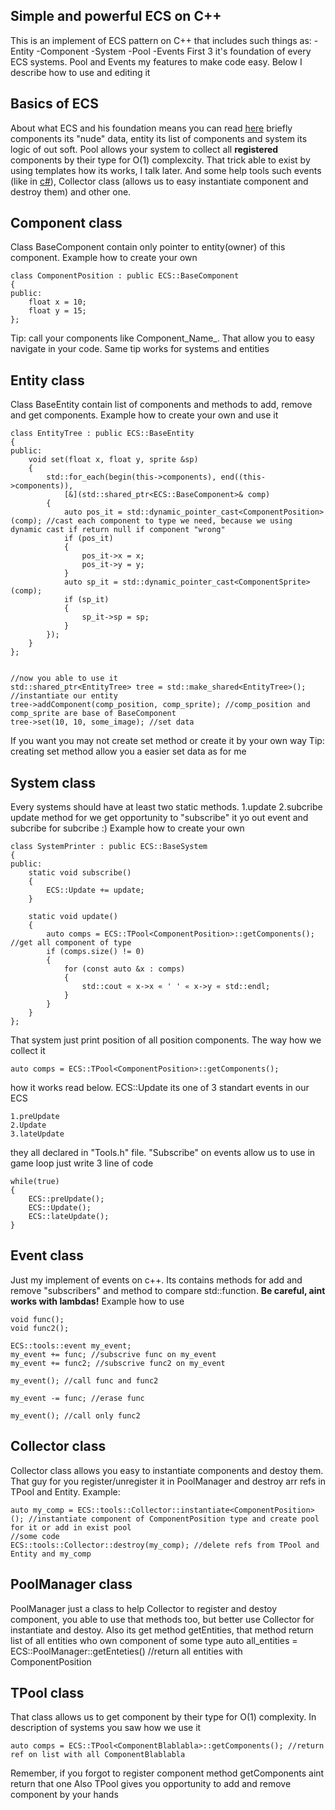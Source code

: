## Simple and powerful ECS on C++
  This is an implement of ECS pattern on C++ that includes such things as: 
  -Entity
  -Component
  -System
  -Pool
  -Events
  First 3 it's foundation of every ECS systems. Pool and Events my features to make code easy. Below I describe how to use and editing it
## Basics of ECS
  About what ECS and his foundation means you can read [here](https://en.wikipedia.org/wiki/Entity–component–system)
briefly components its "nude" data, entity its list of components and system its logic of out soft. Pool allows your system to collect all **registered** components by their type for O(1) complexcity. That trick able to exist by using templates how its works, I talk later. And some help tools such events (like in [c#](https://msdn.microsoft.com/en-us/library/awbftdfh.aspx)), Collector class (allows us to easy instantiate component and destroy them) and other one.

## Component class
  Class BaseComponent contain only pointer to entity(owner) of this component.
  Example how to create your own
    
	class ComponentPosition : public ECS::BaseComponent
	{
	public:
		float x = 10;
		float y = 15;
	};
  Tip: call your components like Component_Name_. That allow you to easy navigate in your code. Same tip works for systems and entities
## Entity class
  Class BaseEntity contain list of components and methods to add, remove and get components.
  Example how to create your own and use it
    
    class EntityTree : public ECS::BaseEntity
	{
	public:
		void set(float x, float y, sprite &sp)
		{
			std::for_each(begin(this->components), end((this->components)),
				[&](std::shared_ptr<ECS::BaseComponent>& comp)
			{
				auto pos_it = std::dynamic_pointer_cast<ComponentPosition>(comp); //cast each component to type we need, because we using dynamic cast if return null if component "wrong"
				if (pos_it)                                                       
				{																                                  
					pos_it->x = x;                                                  
					pos_it->y = y;
				}
                auto sp_it = std::dynamic_pointer_cast<ComponentSprite>(comp);
                if (sp_it)
                {
                	sp_it->sp = sp;
                }
			});
		}
	};
    
    
    //now you able to use it
    std::shared_ptr<EntityTree> tree = std::make_shared<EntityTree>(); //instantiate our entity
    tree->addComponent(comp_position, comp_sprite); //comp_position and comp_sprite are base of BaseComponent
    tree->set(10, 10, some_image); //set data
   
   If you want you may not create set method or create it by your own way
   Tip: creating set method allow you a easier set data as for me
   

## System class
  Every systems should have at least two static methods.
  1.update
  2.subcribe
  update method for we get opportunity to "subscribe" it yo out event and subcribe for subcribe :)
  Example how to create your own
	
    class SystemPrinter : public ECS::BaseSystem
	{	
	public:
		static void subscribe()
		{
			ECS::Update += update;
		}

		static void update()
		{
			auto comps = ECS::TPool<ComponentPosition>::getComponents(); //get all component of type
			if (comps.size() != 0)
			{
				for (const auto &x : comps)
				{
					std::cout « x->x « ' ' « x->y « std::endl;
				}
			}
		}
	};
    
  That system just print position of all position components. The way how we collect it 
  
    auto comps = ECS::TPool<ComponentPosition>::getComponents();
  
  how it works read below. ECS::Update its one of 3 standart events in our ECS
    
    1.preUpdate
    2.Update
    3.lateUpdate
  
  they all declared in "Tools.h" file. "Subscribe" on events allow us to use in game loop just write 3 line of code
    
    while(true)
    {
        ECS::preUpdate();
        ECS::Update();
        ECS::lateUpdate();
    }
    
## Event class
  Just my implement of events on c++. Its contains methods for add and remove "subscribers" and method to compare std::function. **Be careful, aint works with lambdas!**
  Example how to use
  
    void func();
    void func2();
  
    ECS::tools::event my_event;
    my_event += func; //subscrive func on my_event
    my_event += func2; //subscrive func2 on my_event
    
    my_event(); //call func and func2
    
    my_event -= func; //erase func
    
    my_event(); //call only func2

## Collector class
  Collector class allows you easy to instantiate components and destoy them. That guy for you register/unregister it in PoolManager and destroy arr refs in TPool and Entity.
  Example:

    auto my_comp = ECS::tools::Collector::instantiate<ComponentPosition>(); //instantiate component of ComponentPosition type and create pool for it or add in exist pool
    //some code
    ECS::tools::Collector::destroy(my_comp); //delete refs from TPool and Entity and my_comp

## PoolManager class
  PoolManager just a class to help Collector to register and destoy component, you able to use that methods too, but better use Collector for instantiate and destoy. Also its get method getEntities, that method return list of all entities who own component of some type
    auto all_entities = ECS::PoolManager::getEnteties<ComponentPosition>() //return all entities with ComponentPosition

## TPool class
  That class allows us to get component by their type for O(1) complexity. In description of systems you saw how we use it
  
    auto comps = ECS::TPool<ComponentBlablabla>::getComponents(); //return ref on list with all ComponentBlablabla
  
  Remember, if you forgot to register component method getComponents aint return that one
  Also TPool gives you opportunity to add and remove component by your hands

